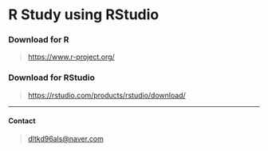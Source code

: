 # R Study using RStudio  
### Download for R  
> https://www.r-project.org/  
### Download for RStudio  
> https://rstudio.com/products/rstudio/download/    
***
#### Contact
> dltkd96als@naver.com
